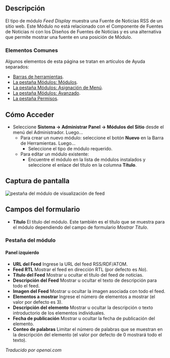 <!-- Filename: Help4.x:Site_Modules:_Feed_Display  / Display title: Modules : Affichage des flux -->

## Descripción

El tipo de módulo *Feed Display* muestra una Fuente de Noticias RSS de un sitio web.
Este Módulo no está relacionado con el Componente de Fuentes de Noticias ni con los
Diseños de Fuentes de Noticias y es una alternativa que permite mostrar una fuente en
una posición de Módulo.

### Elementos Comunes

Algunos elementos de esta página se tratan en artículos de Ayuda separados:

* [Barras de herramientas](jdocmanual?article=help/common-elements/toolbars).
* [La pestaña Módulos: Módulos](jdocmanual?article=help/modules/modules-module-tab).
* [La pestaña Módulos: Asignación de Menú](jdocmanual?article=help/modules/modules-menu-assignment-tab).
* [La pestaña Módulos: Avanzado](jdocmanual?article=help/modules/modules-advanced-tab).
* [La pestaña Permisos](jdocmanual?article=help/common-elements/edit-permissions).

## Cómo Acceder

- Seleccione **Sistema → Administrar Panel → Módulos del Sitio** desde el
  menú del Administrador. Luego...
  - Para crear un nuevo módulo: seleccione el botón **Nuevo** en la Barra de Herramientas. Luego...
    - Seleccione el tipo de módulo requerido.
  - Para editar un módulo existente:
    - Encuentre el módulo en la lista de módulos instalados y seleccione el
      enlace del título en la columna **Título**.

## Captura de pantalla

![pestaña del módulo de visualización de feed](../../../es/images/modules-site/modules-feed-display-module-tab.png)

## Campos del formulario

- **Título** El título del módulo. Este también es el título que se muestra
  para el módulo dependiendo del campo de formulario *Mostrar Título*.

### Pestaña del módulo

#### Panel izquierdo

- **URL del Feed** Ingrese la URL del feed RSS/RDF/ATOM.
- **Feed RTL** Mostrar el feed en dirección RTL (por defecto es *No*).
- **Título del Feed** Mostrar u ocultar el título del feed de noticias.
- **Descripción del Feed** Mostrar u ocultar el texto de descripción para todo el feed.
- **Imagen del Feed** Mostrar u ocultar la imagen asociada con todo el feed.
- **Elementos a mostrar** Ingrese el número de elementos a mostrar (el valor por defecto es 3).
- **Descripción del elemento** Mostrar u ocultar la descripción o texto introductorio de los elementos individuales.
- **Fecha de publicación** Mostrar u ocultar la fecha de publicación del elemento.
- **Conteo de palabras** Limitar el número de palabras que se muestran en la descripción del elemento (el valor por defecto de 0 mostrará todo el texto).

*Traducido por openai.com*


